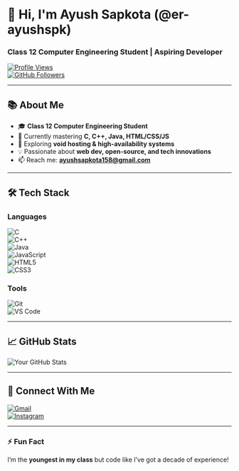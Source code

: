 # 👋 Hi, I'm Ayush Sapkota (@er-ayushspk)  
### **Class 12 Computer Engineering Student | Aspiring Developer**  

[![Profile Views](https://komarev.com/ghpvc/?username=er-ayushspk&label=Profile%20Views&color=blue&style=flat)](https://github.com/er-ayushspk)  
[![GitHub Followers](https://img.shields.io/github/followers/er-ayushspk?label=Follow%20Me&style=social)](https://github.com/er-ayushspk)  

---

## **📚 About Me**  
- 🎓 **Class 12 Computer Engineering Student**  
- 🌱 Currently mastering **C, C++, Java, HTML/CSS/JS**  
- 🔭 Exploring **void hosting & high-availability systems**  
- 💡 Passionate about **web dev, open-source, and tech innovations**  
- 📫 Reach me: **[ayushsapkota158@gmail.com](mailto:ayushsapkota158@gmail.com)**  

---

## **🛠️ Tech Stack**  
### **Languages**  
![C](https://img.shields.io/badge/C-A8B9CC?logo=c&logoColor=black)  
![C++](https://img.shields.io/badge/C++-00599C?logo=c%2B%2B&logoColor=white)  
![Java](https://img.shields.io/badge/Java-007396?logo=java&logoColor=white)  
![JavaScript](https://img.shields.io/badge/JavaScript-F7DF1E?logo=javascript&logoColor=black)  
![HTML5](https://img.shields.io/badge/HTML5-E34F26?logo=html5&logoColor=white)  
![CSS3](https://img.shields.io/badge/CSS3-1572B6?logo=css3&logoColor=white)  

### **Tools**  
![Git](https://img.shields.io/badge/Git-F05032?logo=git&logoColor=white)  
![VS Code](https://img.shields.io/badge/VS_Code-007ACC?logo=visual-studio-code&logoColor=white)  

---

## **📈 GitHub Stats**  
![Your GitHub Stats](https://github-readme-stats.vercel.app/api?username=er-ayushspk&show_icons=true&theme=radical)  

---

## **🔗 Connect With Me**  
[![Gmail](https://img.shields.io/badge/Gmail-D14836?logo=gmail&logoColor=white)](mailto:ayushsapkota158@gmail.com)  
[![Instagram](https://img.shields.io/badge/Instagram-%40ayushh__spk-E4405F?logo=instagram&logoColor=white)](https://www.instagram.com/ayushh_spk/)  

---

### **⚡ Fun Fact**  
I’m the **youngest in my class** but code like I’ve got a decade of experience!  

